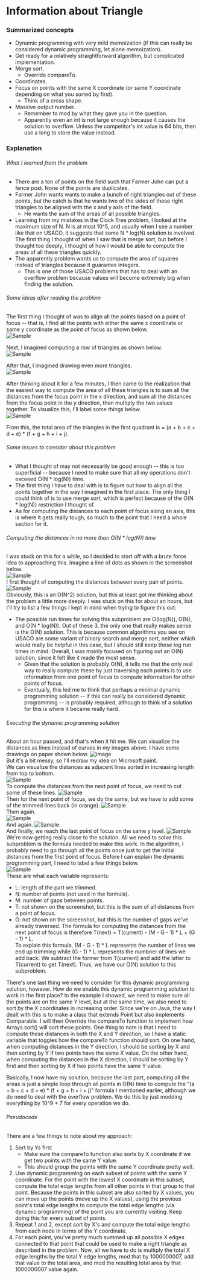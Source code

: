 # Information about Triangle
### Summarized concepts
  - Dynamic programming with very mild memoization (if this can really be considered dynamic programming, let alone memoization).
  - Get ready for a relatively straightforward algorithm, but complicated implementation.
  - Merge sort.
    - Override compareTo.
  - Coordinates.
  - Focus on points with the same X coordinate (or same Y coordinate depending on what you sorted by first).
    - Think of a cross shape.
  - Massive output number.
    - Remember to mod by what they gave you in the question.
    - Apparently even an int is not large enough because it causes the solution to overflow. Unless the competitor's int value is 64 bits, then use a long to store the value instead.

### Explanation
###### What I learned from the problem
  - There are a ton of points on the field such that Farmer John can put a fence post. None of the points are duplicates.
  - Farmer John wants wants to make a bunch of right triangles out of these points, but the catch is that he wants two of the sides of these right triangles to be aligned with the x and y axis of the field.  
      - He wants the sum of the areas of all possible triangles.
  - Learning from my mistakes in the Clock Tree problem, I looked at the maximum size of N. N is at most 10^5, and usually when I see a number like that on USACO, it suggests that some N * log(N) solution is involved. The first thing I thought of when I saw that is merge sort, but before I thought too deeply, I thought of how I would be able to compute the areas of all these triangles quickly. 
  - The apparently problem wants us to compute the area of squares instead of triangles because it guarantes integers.  
      - This is one of those USACO problems that has to deal with an overflow problem because values will become extremely big when finding the solution.  

###### Some ideas after reading the problem
The first thing I thought of was to align all the points based on a point of focus -- that is, I find all the points with either the same x coordinate or same y coordinate as the point of focus as shown below.  
![Sample](https://github.com/TurtleCamera/USACO-TurtleCamera/blob/main/CSE%20199%20Workspace/images/Triangle_2.png)

Next, I imagined computing a row of triangles as shown below.  
![Sample](https://github.com/TurtleCamera/USACO-TurtleCamera/blob/main/CSE%20199%20Workspace/images/Triangle_3.png)

After that, I imagined drawing even more triangles.  
![Sample](https://github.com/TurtleCamera/USACO-TurtleCamera/blob/main/CSE%20199%20Workspace/images/Triangle_4.png)  

After thinking about it for a few minutes, I then came to the realization that the easiest way to compute the area of all these triangles is to sum all the distances from the focus point in the x direction, and sum all the distances from the focus point in the y direction, then multiply the two values together. To visualize this, I'll label some things below.  
![Sample](https://github.com/TurtleCamera/USACO-TurtleCamera/blob/main/CSE%20199%20Workspace/images/Triangle_6.png)  

From this, the total area of the triangles in the first quadrant is = (a + b + c + d + e) * (f + g + h + i + j).  

###### Some issues to consider about this problem
  - What I thought of may not necessarily be good enough -- this is too superficial -- because I need to make sure that all my operations don't exceeed O(N * log(N)) time.
  - The first thing I have to deal with is to figure out how to align all the points together in the way I imagined in the first place. The only thing I could think of is to use merge sort, which is perfect because of the O(N * log(N)) restriction I thought of.
  - As for computing the distances to each point of focus along an axis, this is where it gets really tough, so much to the point that I need a whole section for it.

###### Computing the distances in no more than O(N * log(N)) time
I was stuck on this for a while, so I decided to start off with a brute force idea to approaching this. Imagine a line of dots as shown in the screenshot below.  
![Sample](https://github.com/TurtleCamera/USACO-TurtleCamera/blob/main/CSE%20199%20Workspace/images/Triangle_7.png)  
I first thought of computing the distances between every pair of points.  
![Sample](https://github.com/TurtleCamera/USACO-TurtleCamera/blob/main/CSE%20199%20Workspace/images/Triangle_8.png)  
Obviously, this is an O(N^2) solution, but this at least got me thinking about the problem a little more deeply. I was stuck on this for about an hours, but I'll try to list a few things I kept in mind when trying to figure this out:    
  - The possible run times for solving this subproblem are O(log(N)), O(N), and O(N * log(N)). Out of these 3, the only one that really makes sense is the O(N) solution. This is because common algorithms you see on USACO are some variant of binary search and merge sort, neither which would really be helpful in this case, but I should still keep these log run times in mind. Overall, I was mainly focused on figuring out an O(N) solution, since it felt like it made the most sense.  
    - Given that the solution is probably O(N), it tells me that the only real way to really compute these by just traversing each points is to use information from one point of focus to compute information for other points of focus.
    - Eventually, this led me to think that perhaps a minimal dynamic programming solution -- if this can really be considered dynamic programming -- is probably required, although to think of a solution for this is where it became really hard.  

###### Executing the dynamic programming solution
About an hour passed, and that's when it hit me. We can visualize the distances as lines instead of curves in my images above. I have some drawings on paper shown below.
![image](https://github.com/TurtleCamera/USACO-TurtleCamera/blob/main/CSE%20199%20Workspace/images/Triangle.jpg)  
But it's a bit messy, so I'll redraw my idea on Microsoft paint.  
We can visualize the distances as adjacent lines sorted in increasing length from top to bottom.  
![Sample](https://github.com/TurtleCamera/USACO-TurtleCamera/blob/main/CSE%20199%20Workspace/images/Triangle_9.png)  
To compute the distances from the next point of focus, we need to cut some of these lines.
![Sample](https://github.com/TurtleCamera/USACO-TurtleCamera/blob/main/CSE%20199%20Workspace/images/Triangle_10.png)   
Then for the next point of focus, we do the same, but we have to add some of the trimmed lines back (in orange).
![Sample](https://github.com/TurtleCamera/USACO-TurtleCamera/blob/main/CSE%20199%20Workspace/images/Triangle_11.png)  
Then again.  
![Sample](https://github.com/TurtleCamera/USACO-TurtleCamera/blob/main/CSE%20199%20Workspace/images/Triangle_12.png)  
And again.
![Sample](https://github.com/TurtleCamera/USACO-TurtleCamera/blob/main/CSE%20199%20Workspace/images/Triangle_13.png)  
And finally, we reach the last point of focus on the same y level.
![Sample](https://github.com/TurtleCamera/USACO-TurtleCamera/blob/main/CSE%20199%20Workspace/images/Triangle_14.png)  
We're now getting really close to the solution. All we need to solve this subproblem is the formula needed to make this work. In the algorithm, I probably need to go through all the points once just to get the initial distances from the first point of focus. Before I can explain the dynamic programming part, I need to label a few things below.  
![Sample](https://github.com/TurtleCamera/USACO-TurtleCamera/blob/main/CSE%20199%20Workspace/images/Triangle_15.png)  
These are what each variable represents:  
  - L: length of the part we trimmed.
  - N: number of points (not used in the formula).
  - M: number of gaps between points.  
  - T: not shown on the screenshot, but this is the sum of all distances from a point of focus.  
  - G: not shown on the screenshot, but this is the number of gaps we've already traversed.
The formula for computing the distances from the next point of focus is therefore T(next) = T(current) - (M - G - 1) * L + (G - 1) * L.  
To explain this formula, (M - G - 1) * L represents the number of lines we end up trimming while (G - 1) * L represents the numbner of lines we add back. We subtract the former from T(current) and add the latter to T(current) to get T(next). Thus, we have our O(N) solution to this subproblem.  

There's one last thing we need to consider for this dynamic programming solution, however. How do we enable this dynamic programming solution to work in the first place? In the example I showed, we need to make sure all the points are on the same Y level, but at the same time, we also need to sort by the X coordinates in increasing order. Since we're on Java, the way I dealt with this is to make a class that extends Point but also implements Comparable. I will then Override the compareTo function to implement how Arrays.sort() will sort these points. One thing to note is that I need to compute these distances in both the X and Y direction, so I have a static variable that toggles how the compareTo function should sort. On one hand, when computing distances in the Y direction, I should be sorting by X and then sorting by Y if two points have the same X value. On the other hand, when computing the distances in the X direction, I should be sorting by Y first and then sorting by X if two points have the same Y value.  

Basically, I now have my solution, because the last part, computing all the areas is just a simple loop through all points in O(N) time to compute the "(a + b + c + d + e) * (f + g + h + i + j)" formula I mentioned earlier, although we do need to deal with the overflow problem. We do this by just modding everything by 10^9 + 7 for every operation we do.  

###### Pseudocode
There are a few things to note about my approach:
1. Sort by Ys first
    - Make sure the compareTo function also sorts by X coordinate if we get two points with the same Y value.
    - This should group the points with the same Y coordinate pretty well.
2. Use dynamic programming on each subset of points with the same Y coordinate. For the point with the lowest X coordinate in this subset, compute the total edge lengths from all other points in that group to that point. Because the points in this subset are also sorted by X values, you can move up the points (move up the X values), using the previous point's total edge lengths to compute the total edge lengths (via dynamic programming) of the point you are currently visiting. Keep doing this for every subset of points.
3. Repeat 1 and 2, except sort by X's and compute the total edge lengths from each node in terms of the Y coordinate.
4. For each point, you've pretty much summed up all possible X edges connected to that point that could be used to make a right triangle as described in the problem. Now, all we have to do is multiply the total X edge lengths by the total Y edge lengths, mod that by 1000000007, add that value to the total area, and mod the resulting total area by that 1000000007 value again.
